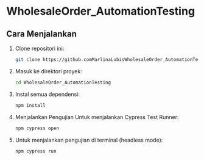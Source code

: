 # WholesaleOrder_AutomationTesting

## Cara Menjalankan
1. Clone repositori ini:
   ```sh
   git clone https://github.comMarlinaLubisWholesaleOrder_AutomationTesting.git
   ```
2. Masuk ke direktori proyek:
   ```sh
   cd WholesaleOrder_AutomationTesting
   ```
3. Instal semua dependensi:
   ```sh
   npm install 
   ``` 
4. Menjalankan Pengujian
   Untuk menjalankan Cypress Test Runner:
   ```sh
   npm cypress open  
   ```
5. Untuk menjalankan pengujian di terminal (headless mode):
   ```sh
   npm cypress run
   ```
